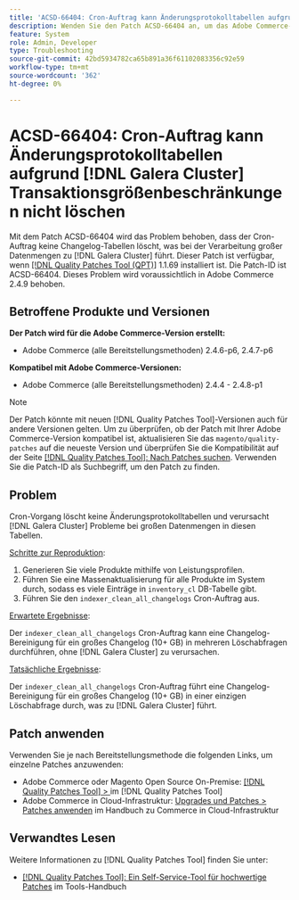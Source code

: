 ```yaml
---
title: 'ACSD-66404: Cron-Auftrag kann Änderungsprotokolltabellen aufgrund von Größenbeschränkungen für  [!DNL Galera Cluster]  Transaktion nicht löschen'
description: Wenden Sie den Patch ACSD-66404 an, um das Adobe Commerce-Problem zu beheben, bei dem mit Cron-Auftrag keine Änderungsprotokolltabellen gelöscht  [!DNL Galera Cluster]  und Probleme bei großen Datenmengen in diesen Tabellen verursacht werden.
feature: System
role: Admin, Developer
type: Troubleshooting
source-git-commit: 42bd5934782ca65b891a36f61102083356c92e59
workflow-type: tm+mt
source-wordcount: '362'
ht-degree: 0%

---
```



# ACSD-66404: Cron-Auftrag kann Änderungsprotokolltabellen aufgrund [!DNL Galera Cluster] Transaktionsgrößenbeschränkungen nicht löschen

Mit dem Patch ACSD-66404 wird das Problem behoben, dass der Cron-Auftrag keine Changelog-Tabellen löscht, was bei der Verarbeitung großer Datenmengen zu [!DNL Galera Cluster] führt. Dieser Patch ist verfügbar, wenn [[!DNL Quality Patches Tool (QPT)]](/help/tools/quality-patches-tool/quality-patches-tool-to-self-serve-quality-patches.md) 1.1.69 installiert ist. Die Patch-ID ist ACSD-66404. Dieses Problem wird voraussichtlich in Adobe Commerce 2.4.9 behoben.

## Betroffene Produkte und Versionen

**Der Patch wird für die Adobe Commerce-Version erstellt:**

* Adobe Commerce (alle Bereitstellungsmethoden) 2.4.6-p6, 2.4.7-p6

**Kompatibel mit Adobe Commerce-Versionen:**

* Adobe Commerce (alle Bereitstellungsmethoden) 2.4.4 - 2.4.8-p1

>[!NOTE]
>
>Der Patch könnte mit neuen [!DNL Quality Patches Tool]-Versionen auch für andere Versionen gelten. Um zu überprüfen, ob der Patch mit Ihrer Adobe Commerce-Version kompatibel ist, aktualisieren Sie das `magento/quality-patches` auf die neueste Version und überprüfen Sie die Kompatibilität auf der Seite [[!DNL Quality Patches Tool]: Nach Patches suchen](https://experienceleague.adobe.com/tools/commerce-quality-patches/index.html?lang=de). Verwenden Sie die Patch-ID als Suchbegriff, um den Patch zu finden.

## Problem

Cron-Vorgang löscht keine Änderungsprotokolltabellen und verursacht [!DNL Galera Cluster] Probleme bei großen Datenmengen in diesen Tabellen.

<u>Schritte zur Reproduktion</u>:

1. Generieren Sie viele Produkte mithilfe von Leistungsprofilen.
1. Führen Sie eine Massenaktualisierung für alle Produkte im System durch, sodass es viele Einträge in `inventory_cl` DB-Tabelle gibt.
1. Führen Sie den `indexer_clean_all_changelogs` Cron-Auftrag aus.

<u>Erwartete Ergebnisse</u>:

Der `indexer_clean_all_changelogs` Cron-Auftrag kann eine Changelog-Bereinigung für ein großes Changelog (10+ GB) in mehreren Löschabfragen durchführen, ohne [!DNL Galera Cluster] zu verursachen.

<u>Tatsächliche Ergebnisse</u>:

Der `indexer_clean_all_changelogs` Cron-Auftrag führt eine Changelog-Bereinigung für ein großes Changelog (10+ GB) in einer einzigen Löschabfrage durch, was zu [!DNL Galera Cluster] führt.

## Patch anwenden

Verwenden Sie je nach Bereitstellungsmethode die folgenden Links, um einzelne Patches anzuwenden:

* Adobe Commerce oder Magento Open Source On-Premise: [[!DNL Quality Patches Tool] > ](/help/tools/quality-patches-tool/usage.md) im [!DNL Quality Patches Tool]
* Adobe Commerce in Cloud-Infrastruktur: [Upgrades und Patches > Patches anwenden](https://experienceleague.adobe.com/docs/commerce-cloud-service/user-guide/develop/upgrade/apply-patches.html?lang=de) im Handbuch zu Commerce in Cloud-Infrastruktur

## Verwandtes Lesen

Weitere Informationen zu [!DNL Quality Patches Tool] finden Sie unter:

* [[!DNL Quality Patches Tool]: Ein Self-Service-Tool für hochwertige Patches](/help/tools/quality-patches-tool/quality-patches-tool-to-self-serve-quality-patches.md) im Tools-Handbuch
